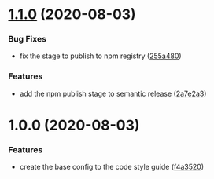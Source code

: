 # [1.1.0](https://github.com/brunohafonso95/eslint-config-mutant/compare/v1.0.0...v1.1.0) (2020-08-03)


### Bug Fixes

* fix the stage to publish to npm registry ([255a480](https://github.com/brunohafonso95/eslint-config-mutant/commit/255a480122e17559e585401814d044711c43a9ad))


### Features

* add the npm publish stage to semantic release ([2a7e2a3](https://github.com/brunohafonso95/eslint-config-mutant/commit/2a7e2a327434e82fa1d7fad764169632de1bebaa))

# 1.0.0 (2020-08-03)


### Features

* create the base config to the code style guide ([f4a3520](https://github.com/brunohafonso95/eslint-config-mutant/commit/f4a3520e0404f16e00a3274eb607687a5149d622))
